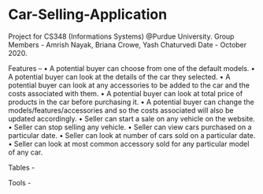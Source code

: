 # Car-Selling-Application

Project for CS348 (Informations Systems) @Purdue University.
Group Members - Amrish Nayak, Briana Crowe, Yash Chaturvedi
Date - October 2020.

Features –
• A potential buyer can choose from one of the default models.
• A potential buyer can look at the details of the car they selected.
• A potential buyer can look at any accessories to be added to the car and the costs associated with them.
• A potential buyer can look at total price of products in the car before purchasing it.
• A potential buyer can change the models/features/accessories and so the costs associated will also be updated accordingly.
• Seller can start a sale on any vehicle on the website.
• Seller can stop selling any vehicle.
• Seller can view cars purchased on a particular date.
• Seller can look at number of cars sold on a particular date.
• Seller can look at most common accessory sold for any particular model of any car.

Tables -


Tools - 
